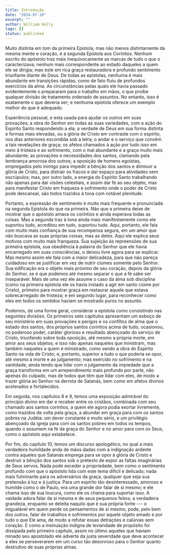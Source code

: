 ```yaml
---
title: Introdução
date: "2024-07-20"
excerpt: ""
author: William Kelly
tags: []
status: published
---
```


Muito distinta em tom da primeira Epístola, mas não menos distintamente
da mesma mente e coração, é a segunda Epístola aos Coríntios. Nenhum
escrito do apóstolo traz mais inequivocamente as marcas de tudo o que o
caracterizava; nenhum mais correspondente ao estado daqueles a quem ele
se dirigia; mas este em rica graça restauradora e profundo sentimento
triunfante diante de Deus. De todas as epístolas, nenhuma é mais
abundante em transições rápidas; como de fato fluiu de profundos
exercícios da alma. As circunstâncias pelas quais ele havia passado
evidentemente o prepararam para o trabalho em mãos, o que proíbe
qualquer divisão de tratamento ordenado de assuntos. No entanto, isso é
exatamente o que deveria ser; e nenhuma epístola oferece um exemplo
melhor do que é adequado.

Experiência pessoal, e esta usada para ajudar os outros em suas
provações; a obra do Senhor em todas as suas variedades, com a ação do
Espírito Santo respondendo a ela; a verdade de Deus em sua forma
distinta e formas mais elevadas, ou a glória de Cristo em contraste com
o espírito, nos dias anteriores escondida sob a letra; o andar e o
serviço que convêm a tais revelações de graça; os afetos chamados à ação
por tudo isso em meio à tristeza e ao sofrimento, com o mal abundante e
a graça muito mais abundante; as provações e necessidades dos santos,
clamando pela lembrança amorosa dos outros; a oposição de homens
egoístas, empregados pelo inimigo para impedir a bênção dos santos e
diminuir a glória de Cristo, para distrair os fracos e dar espaço para
atividades sem escrúpulos; mas, por outro lado, a energia do Espírito
Santo trabalhando não apenas para dar visões celestiais, e assim dar fé
ao seu objeto, mas para manifestar Cristo em fraqueza e sofrimento onde
o poder de Cristo pode descansar, são todos trazidos à tona com notável
plenitude.

Portanto, a expressão de sentimento é muito mais frequente e pronunciada
na segunda Epístola do que na primeira. Não que a primeira deixe de
mostrar que o apóstolo amava os coríntios e ainda esperava todas as
coisas. Mas a segunda traz à tona ainda mais manifestamente como ele
suportou tudo, acreditou em tudo, suportou tudo. Aqui, portanto, ele
fala com muito mais confiança de sua recompensa segura, em um amor que
não buscava as suas próprias coisas, mas as deles. Aqui ele explica seus
motivos com muito mais franqueza. Sua sujeição às repreensões de sua
primeira epístola, sua obediência à palavra do Senhor que ele havia
encarregado em suas consciências, o deixou livre agora para se explicar.
Mas mesmo assim ele fala com a maior delicadeza, para que não pareça
cuidadoso em se justificar em vez de nutrir ciúmes somente pelo Senhor.
Sua edificação era o objeto mais próximo de seu coração, depois da
glória do Senhor, se é que podemos até mesmo separar o que a fé sabe ser
inseparável. Mais de uma vez ele assume o caso da alma sob disciplina
(como na primeira epístola ele os havia instado a agir em santo ciúme
por Cristo), primeiro para mostrar graça em restaurar aquele que estava
sobrecarregado de tristeza; e em segundo lugar, para reconhecer como
eles em todos os sentidos haviam se mostrado puros no assunto.

Podemos, de uma forma geral, considerar a epístola como consistindo nas
seguintes divisões. Os primeiros sete capítulos apresentam um esboço de
seu ministério em suas provações e perigos e os conflitos de alma que o
estado dos santos, dos próprios santos coríntios acima de tudo,
ocasionou, no poderoso poder, caráter glorioso e resultado abençoado do
serviço de Cristo, triunfando sobre toda oposição, até mesmo a própria
morte, em amor aos seus objetos; e isso não apenas naqueles que
ministram, mas também naqueles a quem é ministrado, como sendo a obra do
Espírito Santo na vida de Cristo; e, portanto, superior a tudo o que
poderia se opor, até mesmo à morte e ao julgamento; mas exercido no
sofrimento e na santidade; ainda tendo que lidar com o julgamento da
impiedade que a graça transforma em um arrependimento mais profundo por
parte, não apenas do culpado, mas de todos que têm que lidar com eles,
de modo a trazer glória ao Senhor na derrota de Satanás, bem como em
afetos divinos acelerados e fortalecidos.

Em seguida, nos capítulos 8 e 9, temos uma exposição admirável do
princípio divino em dar e receber entre os cristãos, combinada com seu
chamado aos santos coríntios, a quem ele agora podia exortar livremente,
como trazidos de volta pela graça, a abundar em graça para com os santos
pobres na Judéia: um dever constante e muito sério, e um privilégio
abençoado da igreja para com os santos pobres em todos os tempos, quando
o assumem na fé da graça do Senhor e no amor para com os Seus, como o
apóstolo aqui estabelece.

Por fim, do capítulo 10, temos um discurso apologético, no qual a mais
verdadeira humildade anda de mãos dadas com a indignação ardente contra
aqueles que Satanás emprega para se opor à glória de Cristo e destruir a
bênção dos santos sob o pretexto de expor as faltas imaginárias de Seus
servos. Nada pode exceder a propriedade, bem como o sentimento profundo
com que o apóstolo lida com este tema difícil e delicado; nada mais
fulminante para os adversários da graça, qualquer que seja sua pretensão
à luz e à justiça. Para um espírito tão desinteressado, amoroso e
humilde como o de Paulo, era uma grande dor falar de si mesmo; e ele
chama isso de sua loucura, como ele os chama para suportar isso. A
vaidade adora falar de si mesma e de seus pequenos feitos; a verdadeira
grandeza, enquanto se deleita naquilo que é sua própria fonte --- o
inigualável em quem perde os pensamentos de si mesmo, pode, pelo bem dos
outros, falar de trabalhos e sofrimentos por aquele objeto amado e por
tudo o que Ele ama, de modo a refutar essas detrações e calúnias sem
coração. E como a insinuação indigna de leviandade de propósito foi
dissipada pelo primeiro capítulo, assim no último aqueles que haviam
minado seu apostolado ele adverte da justa severidade que deve acontecer
a eles se perseverarem em um curso tão desonroso para o Senhor quanto
destrutivo de suas próprias almas.

